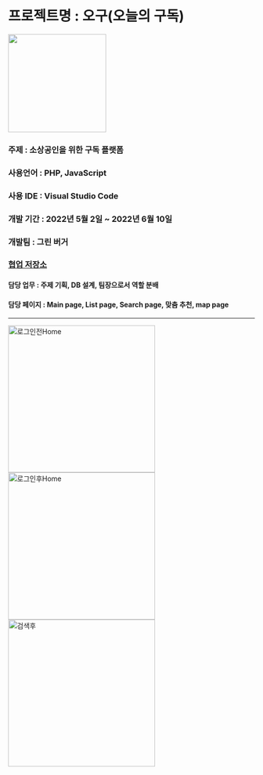 # 프로젝트명 : 오구(오늘의 구독) 
<img src="https://user-images.githubusercontent.com/101936519/175867739-91775142-3af8-49f1-8635-e5e8c2adfaa8.png" width=200px>

### 주제 : 소상공인을 위한 구독 플랫폼

### 사용언어 : PHP, JavaScript

### 사용 IDE : Visual Studio Code

### 개발 기간 : 2022년 5월 2일 ~ 2022년 6월 10일

### 개발팀 : 그린 버거

### [협업 저장소](https://github.com/rlagnswo0505/59-project)

#### 담당 업무 : 주제 기획, DB 설계, 팀장으로서 역할 분배

#### 담당 페이지 : Main page, List page, Search page, 맞춤 추천, map page


---
<img src="https://user-images.githubusercontent.com/101936519/175876087-e252a8ac-add8-4fc8-a45b-04c6e8e10d67.jpg" alt="로그인전Home" width=300px margin-right=50px><img src="https://user-images.githubusercontent.com/101936519/175875735-9cbcb145-9f09-4b7b-bbdc-9cad7b4df6db.jpg" alt="로그인후Home" width=300px margin-right=50px>
<img src="https://user-images.githubusercontent.com/101936519/175875962-0ac8a182-d3a1-4036-9525-78280a21dcec.jpg" alt="검색후" width=300px>



